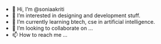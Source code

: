 - 👋 Hi, I’m @soniaakriti
- 👀 I’m interested in designing and development stuff.
- 🌱 I’m currently learning btech, cse in artificial intelligence.
- 💞️ I’m looking to collaborate on ...
- 📫 How to reach me ...

<!---
soniaakriti/soniaakriti is a ✨ special ✨ repository because its `README.md` (this file) appears on your GitHub profile.
You can click the Preview link to take a look at your changes.
--->
